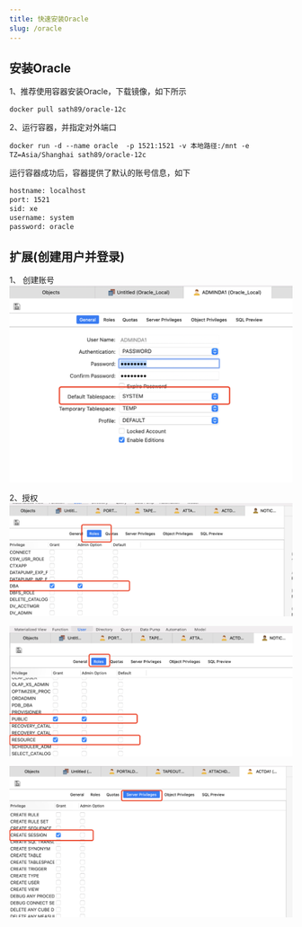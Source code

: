 ```yaml
---
title: 快速安装Oracle
slug: /oracle
---
```


## 安装Oracle

1、推荐使用容器安装Oracle，下载镜像，如下所示

``` shell
docker pull sath89/oracle-12c
```

2、运行容器，并指定对外端口

``` shell
docker run -d --name oracle  -p 1521:1521 -v 本地路径:/mnt -e TZ=Asia/Shanghai sath89/oracle-12c
```
运行容器成功后，容器提供了默认的账号信息，如下
```
hostname: localhost
port: 1521
sid: xe
username: system
password: oracle
```

## 扩展(创建用户并登录)
1、 创建账号
![](img/001.png)

2、授权
![](img/002.png)

![](img/003.png)

![](img/004.png)